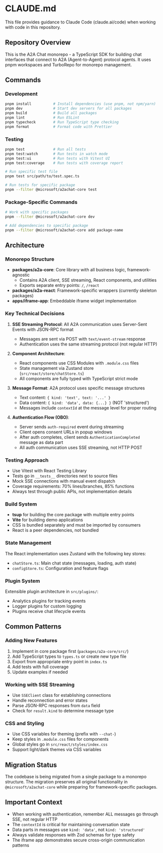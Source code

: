 # CLAUDE.md

This file provides guidance to Claude Code (claude.ai/code) when working with code in this repository.

## Repository Overview

This is the A2A Chat monorepo - a TypeScript SDK for building chat interfaces that connect to A2A (Agent-to-Agent) protocol agents. It uses pnpm workspaces and TurboRepo for monorepo management.

## Commands

### Development

```bash
pnpm install          # Install dependencies (use pnpm, not npm/yarn)
pnpm dev              # Start dev servers for all packages
pnpm build            # Build all packages
pnpm lint             # Run ESLint
pnpm typecheck        # Run TypeScript type checking
pnpm format           # Format code with Prettier
```

### Testing

```bash
pnpm test             # Run all tests
pnpm test:watch       # Run tests in watch mode
pnpm test:ui          # Run tests with Vitest UI
pnpm test:coverage    # Run tests with coverage report

# Run specific test file
pnpm test src/path/to/test.spec.ts

# Run tests for specific package
pnpm --filter @microsoft/a2achat-core test
```

### Package-Specific Commands

```bash
# Work with specific packages
pnpm --filter @microsoft/a2achat-core dev

# Add dependencies to specific package
pnpm --filter @microsoft/a2achat-core add package-name
```

## Architecture

### Monorepo Structure

- **packages/a2a-core**: Core library with all business logic, framework-agnostic
  - Contains A2A client, SSE streaming, React components, and utilities
  - Exports separate entry points: `/`, `/react`
- **packages/a2a-react**: Framework-specific wrappers (currently skeleton packages)
- **apps/iframe-app**: Embeddable iframe widget implementation

### Key Technical Decisions

1. **SSE Streaming Protocol**: All A2A communication uses Server-Sent Events with JSON-RPC format
   - Messages are sent via POST with `text/event-stream` response
   - Authentication uses the same streaming protocol (not regular HTTP)

2. **Component Architecture**:
   - React components use CSS Modules with `.module.css` files
   - State management via Zustand store (`src/react/store/chatStore.ts`)
   - All components are fully typed with TypeScript strict mode

3. **Message Format**: A2A protocol uses specific message structures
   - Text content: `{ kind: 'text', text: '...' }`
   - Data content: `{ kind: 'data', data: {...} }` (NOT 'structured')
   - Messages include `contextId` at the message level for proper routing

4. **Authentication Flow (OBO)**:
   - Server sends `auth-required` event during streaming
   - Client opens consent URLs in popup windows
   - After auth completes, client sends `AuthenticationCompleted` message as data part
   - All auth communication uses SSE streaming, not HTTP POST

### Testing Approach

- Use Vitest with React Testing Library
- Tests go in `__tests__` directories next to source files
- Mock SSE connections with manual event dispatch
- Coverage requirements: 70% lines/branches, 85% functions
- Always test through public APIs, not implementation details

### Build System

- **tsup** for building the core package with multiple entry points
- **Vite** for building demo applications
- CSS is bundled separately and must be imported by consumers
- React is a peer dependencies, not bundled

### State Management

The React implementation uses Zustand with the following key stores:

- `chatStore.ts`: Main chat state (messages, loading, auth state)
- `configStore.ts`: Configuration and feature flags

### Plugin System

Extensible plugin architecture in `src/plugins/`:

- Analytics plugins for tracking events
- Logger plugins for custom logging
- Plugins receive chat lifecycle events

## Common Patterns

### Adding New Features

1. Implement in core package first (`packages/a2a-core/src/`)
2. Add TypeScript types to `types.ts` or create new type file
3. Export from appropriate entry point in `index.ts`
4. Add tests with full coverage
5. Update examples if needed

### Working with SSE Streaming

- Use `SSEClient` class for establishing connections
- Handle reconnection and error states
- Parse JSON-RPC responses from `data` field
- Check for `result.kind` to determine message type

### CSS and Styling

- Use CSS variables for theming (prefix with `--chat-`)
- Keep styles in `.module.css` files for components
- Global styles go in `src/react/styles/index.css`
- Support light/dark themes via CSS variables

## Migration Status

The codebase is being migrated from a single package to a monorepo structure. The migration preserves all original functionality in `@microsoft/a2achat-core` while preparing for framework-specific packages.

## Important Context

- When working with authentication, remember ALL messages go through SSE, not regular HTTP
- The `contextId` is critical for maintaining conversation state
- Data parts in messages use `kind: 'data'`, not `kind: 'structured'`
- Always validate responses with Zod schemas for type safety
- The iframe app demonstrates secure cross-origin communication patterns
